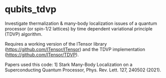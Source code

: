 # qubits_tdvp
Investigate thermalization & many-body localization issues of a quantum processor (or spin-1/2 lattices) by time dependent variational principle (TDVP) algorithm. 

Requires a working version of the ITensor library (https://github.com/ITensor/ITensor) and the TDVP implementation (https://github.com/ITensor/TDVP).

Papers used this code:
1] Stark Many-Body Localization on a Superconducting Quantum Processor, Phys. Rev. Lett. 127, 240502 (2021).
